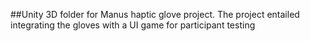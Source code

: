 ##Unity 3D folder for Manus haptic glove project. The project entailed integrating the gloves with a UI game for participant testing

